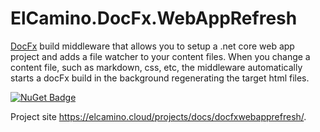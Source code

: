 # ElCamino.DocFx.WebAppRefresh
[DocFx](https://dotnet.github.io/docfx/index.html) build middleware that allows you to setup a .net core web app project and adds a file watcher to your content files. When you change a content file, such as markdown, css, etc, the middleware automatically starts a docFx build in the background regenerating the target html files.

[![NuGet Badge](https://buildstats.info/nuget/ElCamino.DocFx.WebAppRefresh)](https://www.nuget.org/packages/ElCamino.DocFx.WebAppRefresh/)

Project site https://elcamino.cloud/projects/docs/docfxwebapprefresh/.
